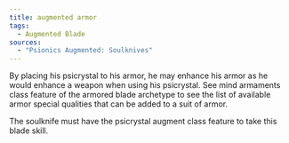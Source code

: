 ```yaml
---
title: augmented armor
tags:
  - Augmented Blade
sources:
  - "Psionics Augmented: Soulknives"
---
```


By placing his psicrystal to his armor, he may enhance his armor as he would enhance a weapon when using his psicrystal. See mind armaments class feature of the armored blade archetype to see the list of available armor special qualities that can be added to a suit of armor.

The soulknife must have the psicrystal augment class feature to take this blade skill.
